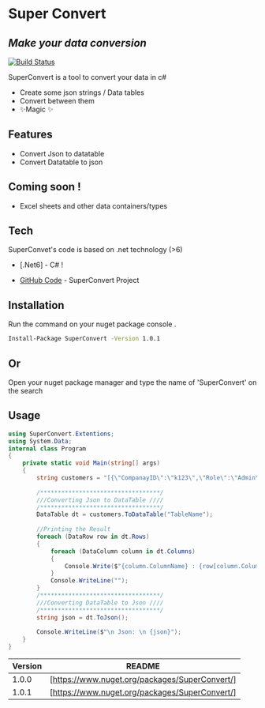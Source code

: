 # Super Convert
## _Make your data conversion_

[![Build Status](https://travis-ci.org/joemccann/dillinger.svg?branch=master)](https://github.com/esamelzain/SuperConvert)

SuperConvert is a tool to convert your data in c#
- Create some json strings / Data tables
- Convert between them
- ✨Magic ✨

## Features

- Convert Json to datatable
- Convert Datatable to json

## Coming soon !

- Excel sheets and other data containers/types

## Tech

SuperConvet's code is based on .net technology (>6)

- [.Net6] - C# !

- [GitHub Code](https://github.com/SDN-X/SuperConvert) - SuperConvert Project

## Installation


Run the command on your nuget package console .

```sh
Install-Package SuperConvert -Version 1.0.1
```
## Or 

Open your nuget package manager and type the name of 'SuperConvert' on the search

## Usage 
```cs
using SuperConvert.Extentions;
using System.Data;
internal class Program
{
    private static void Main(string[] args)
    {
        string customers = "[{\"CompanayID\":\"k123\",\"Role\":\"Admin\",\"Country\":\"UK\",\"Asset\":\"HD\",\"incident\":null},{\"CompanayID\":\"k234\",\"Role\":\"User\",\"Country\":\"US\",\"Asset\":\"HD12\",\"incident\":\"abc 1\"}]";
        
        /**********************************/
        ///Converting Json to DataTable ////
        /**********************************/
        DataTable dt = customers.ToDataTable("TableName");
        
        //Printing the Result
        foreach (DataRow row in dt.Rows)
        {
            foreach (DataColumn column in dt.Columns)
            {
                Console.Write($"{column.ColumnName} : {row[column.ColumnName]} \t");
            }
            Console.WriteLine("");
        }
        /**********************************/
        ///Converting DataTable to Json ////
        /**********************************/
        string json = dt.ToJson();
        
        Console.WriteLine($"\n Json: \n {json}");
    }
}
```
| Version | README |
| ------  | ------ |
| 1.0.0 | [https://www.nuget.org/packages/SuperConvert/]|
| 1.0.1 | [https://www.nuget.org/packages/SuperConvert/]|
